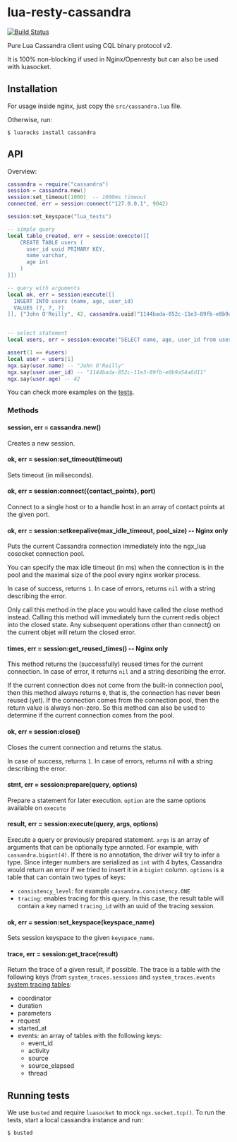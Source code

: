 lua-resty-cassandra
===================

[![Build Status](https://travis-ci.org/jbochi/lua-resty-cassandra.svg?branch=master)](https://travis-ci.org/jbochi/lua-resty-cassandra)

Pure Lua Cassandra client using CQL binary protocol v2.

It is 100% non-blocking if used in Nginx/Openresty but can also be used with luasocket.


Installation
------------

For usage inside nginx, just copy the `src/cassandra.lua` file.

Otherwise, run:

    $ luarocks install cassandra


API
---

Overview:
```lua
cassandra = require("cassandra")
session = cassandra.new()
session:set_timeout(1000)  -- 1000ms timeout
connected, err = session:connect("127.0.0.1", 9042)

session:set_keyspace("lua_tests")

-- simple query
local table_created, err = session:execute([[
    CREATE TABLE users (
      user_id uuid PRIMARY KEY,
      name varchar,
      age int
    )
]])

-- query with arguments
local ok, err = session:execute([[
  INSERT INTO users (name, age, user_id)
  VALUES (?, ?, ?)
]], {"John O'Reilly", 42, cassandra.uuid("1144bada-852c-11e3-89fb-e0b9a54a6d11")})


-- select statement
local users, err = session:execute("SELECT name, age, user_id from users")

assert(1 == #users)
local user = users[1]
ngx.say(user.name) -- "John O'Reilly"
ngx.say(user.user_id) -- "1144bada-852c-11e3-89fb-e0b9a54a6d11"
ngx.say(user.age) -- 42
```

You can check more examples on the [tests](https://github.com/jbochi/lua-resty-cassandra/blob/master/spec/functional_spec.lua).


### Methods

#### session, err = cassandra.new()

Creates a new session.

#### ok, err = session:set_timeout(timeout)

Sets timeout (in miliseconds).

#### ok, err = session:connect({contact_points}, port)

Connect to a single host or to a handle host in an array of contact points at the given port.

#### ok, err = session:setkeepalive(max_idle_timeout, pool_size)  -- Nginx only

Puts the current Cassandra connection immediately into the ngx_lua cosocket connection pool.

You can specify the max idle timeout (in ms) when the connection is in the pool and the maximal size of the pool every nginx worker process.

In case of success, returns `1`. In case of errors, returns `nil` with a string describing the error.

Only call this method in the place you would have called the close method instead. Calling this method will immediately turn the current redis object into the closed state. Any subsequent operations other than connect() on the current objet will return the closed error.

#### times, err = session:get_reused_times() -- Nginx only

This method returns the (successfully) reused times for the current connection. In case of error, it returns `nil` and a string describing the error.

If the current connection does not come from the built-in connection pool, then this method always returns `0`, that is, the connection has never been reused (yet). If the connection comes from the connection pool, then the return value is always non-zero. So this method can also be used to determine if the current connection comes from the pool.

#### ok, err = session:close()

Closes the current connection and returns the status.

In case of success, returns `1`. In case of errors, returns nil with a string describing the error.

#### stmt, err = session:prepare(query, options)

Prepare a statement for later execution. `option` are the same options available on `execute`

#### result, err = session:execute(query, args, options)

Execute a query or previously prepared statement. `args` is an array of arguments that can be optionally
type annoted. For example, with `cassandra.bigint(4)`. If there is no annotation, the driver will try to
infer a type. Since integer numbers are serialized as `int` with 4 bytes, Cassandra would return an error 
if we tried to insert it in a `bigint` column. `options` is a table that can contain two types of keys:

* `consistency_level`: for example `cassandra.consistency.ONE`
* `tracing`: enables tracing for this query. In this case, the result table will contain a key named `tracing_id` with an uuid of the tracing session.


#### ok, err = session:set_keyspace(keyspace_name)

Sets session keyspace to the given `keyspace_name`.


#### trace, err = session:get_trace(result)

Return the trace of a given result, if possible. The trace is a table with the following keys (from `system_traces.sessions` and `system_traces.events` [system tracing tables](http://www.datastax.com/dev/blog/advanced-request-tracing-in-cassandra-1-2):

* coordinator
* duration
* parameters
* request
* started_at
* events: an array of tables with the following keys:
    * event_id
    * activity
    * source
    * source_elapsed
    * thread


Running tests
-------------

We use `busted` and require `luasocket` to mock `ngx.socket.tcp()`. To run the tests, start a local cassandra instance and run:

    $ busted

